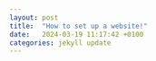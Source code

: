 ```yaml
---
layout: post
title:  "How to set up a website!"
date:   2024-03-19 11:17:42 +0100
categories: jekyll update
---
```

